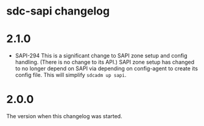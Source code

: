 # sdc-sapi changelog

# 2.1.0

- SAPI-294 This is a significant change to SAPI zone setup and config handling.
  (There is no change to its API.) SAPI zone setup has changed to no longer
  depend on SAPI via depending on config-agent to create its config file.
  This will simplify `sdcadm up sapi`.

# 2.0.0

The version when this changelog was started.
